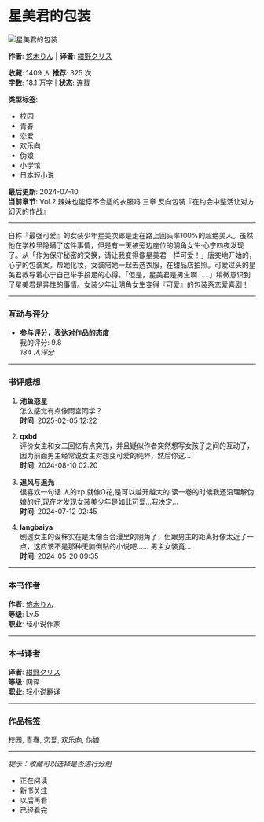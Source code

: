 # 星美君的包装

![星美君的包装](https://www.bilinovel.com/files/article/image/3/3690/3690s.jpg?1697819660)

**作者**: [悠木りん](/authorarticle/悠木りん.html) **|** **译者**: [紺野クリス](/translatorarticle/紺野クリス.html)

**收藏**: 1409 人 **推荐**: 325 次  
**字数**: 18.1 万字 | **状态**: 连载

**类型标签**: 
- 校园
- 青春
- 恋爱
- 欢乐向
- 伪娘
- 小学馆
- 日本轻小说

**最后更新**: 2024-07-10  
**当前章节**: Vol.2 辣妹也能穿不合适的衣服吗 三章 反向包装『在约会中整活让对方幻灭的作战』

---

自称『最强可爱』的女装少年星美次郎是走在路上回头率100%的超绝美人。虽然他在学校里隐瞒了这件事情，但是有一天被旁边座位的阴角女生·心宁四夜发现了。从「作为保守秘密的交换，请让我变得像星美君一样可爱！」唐突地开始的，心宁的包装案。帮她化妆，女装陪她一起去选衣服，在甜品店拍照。可爱过头的星美君教导着心宁自己举手投足的心得。「但是，星美君是男生啊……」稍微意识到了星美君是异性的事情。女装少年让阴角女生变得『可爱』的包装系恋爱喜剧！

---

### 互动与评分

- **参与评分，表达对作品的态度**  
  我的评分: 9.8  
  _184 人评分_

---

### 书评感想

1. **池鱼恋星**  
   怎么感觉有点像雨宫同学？  
   **时间**: 2025-02-05 12:22

2. **qxbd**  
   评价女主和女二回忆有点突兀，并且疑似作者突然想写女孩子之间的互动了，因为前面男主经常说女主对想变可爱的纯粹，然后你这…  
   **时间**: 2024-08-10 02:20

3. **追风与追光**  
   很喜欢一句话 人的xp 就像O花,是可以越开越大的 读一卷的时候我还没理解伪娘的好,现在才发现女装美少年是如此可爱...我决定…  
   **时间**: 2024-07-12 02:45

4. **langbaiya**  
   剧透女主的设秼实在是太像百合漫里的阴角了，但跟男主的距离好像太近了一点，这应该不是那种无脑倒贴的小说吧...... 男主女装竟…  
   **时间**: 2024-05-20 09:35

---

### 本书作者

**作者**: [悠木りん](https://www.bilinovel.com/authorarticle/悠木りん.html)  
**等级**: Lv.5  
**职业**: 轻小说作家

---

### 本书译者

**译者**: [紺野クリス](https://www.bilinovel.com/translatorarticle/紺野クリス.html)  
**等级**: 网译  
**职业**: 轻小说翻译

---

### 作品标签

校园, 青春, 恋爱, 欢乐向, 伪娘

--- 

_提示：收藏可以选择是否进行分组_  
- 正在阅读  
- 新书关注  
- 以后再看  
- 已经看完
